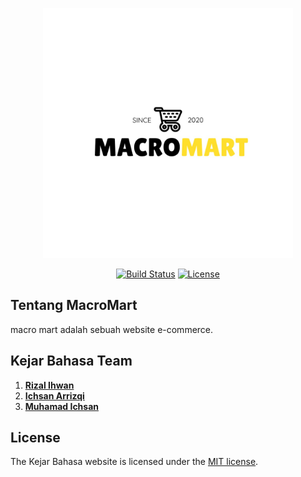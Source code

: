 <p align="center"><a href="#"><img src="public/LogoWeb/logonya.jpeg" width="400"></a></p>

<p align="center">
<a href="https://travis-ci.org/laravel/framework"><img src="https://travis-ci.org/laravel/framework.svg" alt="Build Status"></a>
<a href="https://packagist.org/packages/laravel/framework"><img src="https://poser.pugx.org/laravel/framework/license.svg" alt="License"></a>
</p>

## Tentang MacroMart

macro mart adalah sebuah website e-commerce.

## Kejar Bahasa Team

1. **[Rizal Ihwan](https://github.com/rizalihwan)**
2. **[Ichsan Arrizqi](https://github.com/IchsnArrzq)**
3. **[Muhamad Ichsan](https://github.com/MuhamadIchsan)**

## License

The Kejar Bahasa website is licensed under the [MIT license](https://opensource.org/licenses/MIT).
